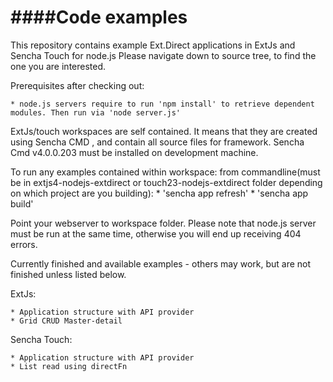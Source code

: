 ####Code examples
========
This repository contains example Ext.Direct applications in ExtJs and Sencha Touch for node.js
Please navigate down to source tree, to find the one you are interested.

Prerequisites after checking out:

    * node.js servers require to run 'npm install' to retrieve dependent modules. Then run via 'node server.js'

ExtJs/touch workspaces are self contained. It means that they are created using Sencha CMD , and contain all source files for framework.
Sencha Cmd v4.0.0.203 must be installed on development machine.

To run any examples contained within workspace:
from commandline(must be in extjs4-nodejs-extdirect or touch23-nodejs-extdirect folder depending on which project are you building):
    * 'sencha app refresh'
    * 'sencha app build'

Point your webserver to workspace folder.
Please note that node.js server must be run at the same time, otherwise you will end up receiving 404 errors.


Currently finished and available examples - others may work, but are not finished unless listed below.

ExtJs:

    * Application structure with API provider
    * Grid CRUD Master-detail

Sencha Touch:

    * Application structure with API provider
    * List read using directFn

